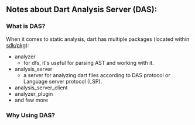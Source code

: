 


## Notes about Dart Analysis Server (DAS):

### What is DAS?
When it comes to static analysis, dart has multiple packages (located within [sdk/pkg](https://github.com/dart-lang/sdk/tree/main/pkg)):
- analyzer
    - for dfs, it's useful for parsing AST and working with it. 
- analysis_server
    - a server for analyzing dart files according to DAS protocol or Language server protocol (LSP). 
- analysis_server_client
- analyzer_plugin 
- and few more




### Why Using DAS?



